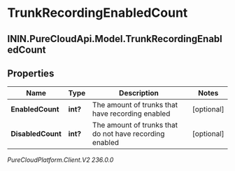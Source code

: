 # TrunkRecordingEnabledCount

## ININ.PureCloudApi.Model.TrunkRecordingEnabledCount

## Properties

|Name | Type | Description | Notes|
|------------ | ------------- | ------------- | -------------|
| **EnabledCount** | **int?** | The amount of trunks that have recording enabled | [optional] |
| **DisabledCount** | **int?** | The amount of trunks that do not have recording enabled | [optional] |



_PureCloudPlatform.Client.V2 236.0.0_
